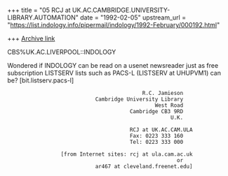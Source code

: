 +++
title = "05 RCJ at UK.AC.CAMBRIDGE.UNIVERSITY-LIBRARY.AUTOMATION"
date = "1992-02-05"
upstream_url = "https://list.indology.info/pipermail/indology/1992-February/000192.html"

+++
[Archive link](https://list.indology.info/pipermail/indology/1992-February/000192.html)

CBS%UK.AC.LIVERPOOL::INDOLOGY


Wondered if INDOLOGY can be read on a usenet newsreader just
as  free   subscription  LISTSERV   lists  such   as  PACS-L
(LISTSERV at UHUPVM1) can be? [bit.listserv.pacs-l]

                                               R.C. Jamieson
                                Cambridge University Library
                                                   West Road
                                           Cambridge CB3 9RD
                                                        U.K.

                                           RCJ at UK.AC.CAM.ULA
                                           Fax: 0223 333 160
                                           Tel: 0223 333 000

                     [from Internet sites: rcj at ula.cam.ac.uk
                                                          or
                                ar467 at cleveland.freenet.edu]




